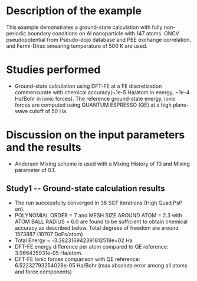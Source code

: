 Description of the example
==========================
This example demonstrates a ground-state calculation with fully non-periodic boundary conditions on Al nanoparticle with 147 atoms. ONCV pseudopotential from Pseudo-dojo database and PBE exchange correlation, and Fermi-Dirac smearing temperature of 500 K are used.

Studies performed
=======================
* Ground-state calculation using DFT-FE at a FE discretization commensurate with chemical accuracy(~1e-5 Ha/atom in energy, ~1e-4 Ha/Bohr in ionic forces). The reference ground-state energy, ionic forces are computed using QUANTUM ESPRESSO (QE) at a high plane-wave cutoff of 50 Ha.

Discussion on the input parameters and the results
==================================================
* Anderson Mixing scheme is used with a Mixing History of 10 and Mixing parameter of 0.1. 

Study1 -- Ground-state calculation results
------------------------------------------
* The run successfully converged in 38 SCF iterations (High Quad PsP on).
* POLYNOMIAL ORDER = 7 and MESH SIZE AROUND ATOM = 2.3 with ATOM BALL RADIUS = 6.0 are found to be sufficient to obtain chemical accuracy as described below. Total degrees of freedom are around 1573887 (10707 DoFs/atom)
* Total Energy = -3.382316942391812518e+02 Ha
* DFT-FE energy difference per atom compared to QE reference: 3.966435931e-05 Ha/atom.
* DFT-FE Ionic forces comparison with QE reference: 6.52232793254028e-05 Ha/Bohr (max absolute error among all atoms and force components)
